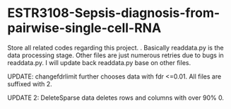 # ESTR3108-Sepsis-diagnosis-from-pairwise-single-cell-RNA

Store all related codes regarding this project.
.
Basically readdata.py is the data processing stage.
Other files are just numerous retries due to bugs in readdata.py. I will update back readdata.py base on other files.


UPDATE: changefdrlimit further chooses data with fdr <=0.01. All files are suffixed with 2.

UPDATE 2: DeleteSparse data deletes rows and columns with over 90% 0.
